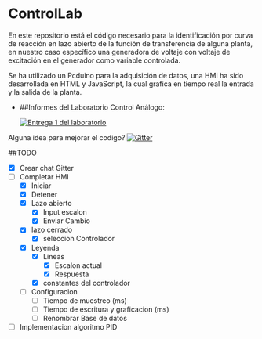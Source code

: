# ControlLab

En este repositorio está el código necesario para la identificación por curva de reacción en lazo abierto de la función de transferencia de alguna planta, en nuestro caso específico una generadora de voltaje con voltaje de excitación en el generador como variable controlada.

Se ha utilizado un Pcduino para la adquisición de datos, una HMI ha sido desarrollada en HTML y JavaScript, la cual grafica en tiempo real la entrada y la salida de la planta.

- ##Informes del Laboratorio Control Análogo:

  [![Entrega 1 del laboratorio](https://img.shields.io/badge/Entrega_1-PDF-green.svg)](https://github.com/leyenda/ControlLab/blob/master/Entregas/Entrega1.pdf)

Alguna idea para mejorar el codigo?
[![Gitter](https://badges.gitter.im/Join%20Chat.svg)](https://gitter.im/leyenda/ControlLab?utm_source=badge&utm_medium=badge&utm_campaign=pr-badge&utm_content=body_badge)

##TODO
- [x] Crear chat Gitter
- [ ] Completar HMI
  - [x] Iniciar
  - [x] Detener
  - [x] Lazo abierto
    - [x] Input escalon
    - [x] Enviar Cambio
  - [x] lazo cerrado
    - [x] seleccion Controlador
  - [x] Leyenda
    - [x] Lineas
      - [x] Escalon actual
      - [x] Respuesta
    - [x] constantes del controlador
  - [ ] Configuracion
    - [ ] Tiempo de muestreo (ms)
    - [ ] Tiempo de escritura y graficacion (ms)
    - [ ] Renombrar Base de datos
- [ ] Implementacion algoritmo PID
